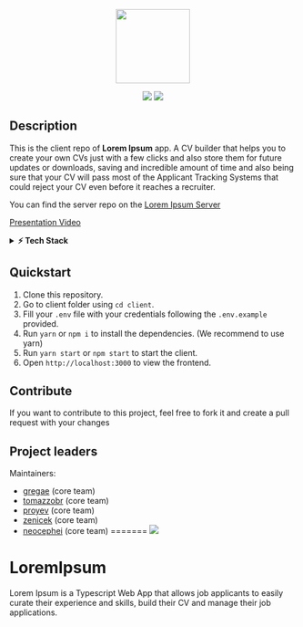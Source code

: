 <p align="center">
    <img src="https://www.linkpicture.com/q/Lorem2-removebg-preview-black.png"
        height="130">
</p>
<p align="center">
    <a href="" alt="Contributors">
        <img src="https://img.shields.io/badge/Contributors-5-green" /></a>
    <a href="" alt="Contributors">
        <img src="https://img.shields.io/badge/Build-passing-green" /></a>
</p>

## Description
This is the client repo of **Lorem Ipsum** app.
A CV builder that helps you to create your own CVs just with a few clicks and also store them for future updates or downloads, saving and incredible amount of time and also being sure that your CV will pass most of the Applicant Tracking Systems that could reject your CV even before it reaches a recruiter.

You can find the server repo on the [Lorem Ipsum Server](https://github.com/NeoCephei/LoremIpsum-Server)

[Presentation Video](https://www.youtube.com/watch?v=oDUdlnxxFIA)

<details>
 <summary><b>⚡ Tech Stack</b></summary>
    
![TypeScript](https://img.shields.io/badge/TypeScript-007ACC?style=for-the-badge&logo=typescript&logoColor=white)    
![React](https://img.shields.io/badge/React-20232A?style=for-the-badge&logo=react&logoColor=61DAFB)    
![Redux](https://img.shields.io/badge/Redux-593D88?style=for-the-badge&logo=redux&logoColor=white)    
![Tailwind](https://img.shields.io/badge/Tailwind_CSS-38B2AC?style=for-the-badge&logo=tailwind-css&logoColor=white)    
![Firebase](https://img.shields.io/badge/Firebase-black?style=flat-square&logo=firebase)

</details>

## Quickstart

1. Clone this repository.
2. Go to client folder using `cd client`.
3. Fill your `.env` file with your credentials following the `.env.example` provided.
4. Run `yarn` or `npm i` to install the dependencies. (We recommend to use yarn)
5. Run `yarn start` or `npm start` to start the client.
6. Open `http://localhost:3000` to view the frontend.

## Contribute
If you want to contribute to this project, feel free to fork it and create a pull request with your changes

## Project leaders
Maintainers:

- [gregae](https://github.com/GregaE) (core team)
- [tomazzobr](https://github.com/TomazzoBr) (core team)
- [proyev](https://github.com/proyev) (core team)
- [zenicek](https://github.com/zenicek) (core team)
- [neocephei](https://github.com/NeoCephei) (core team)
=======
  <img src="https://media-exp1.licdn.com/dms/image/C4D0BAQFua-HoUJGA6Q/company-logo_200_200/0/1639156553027?e=1647475200&v=beta&t=2yjDmA9UkPYz10orLIPk1_QgpH9ovgfy2dYHbnLBJ-s" />
</p>

# LoremIpsum

Lorem Ipsum is a Typescript Web App that allows job applicants to easily curate their experience and skills, build their CV and manage their job applications.


